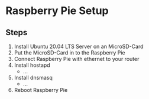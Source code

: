 # Raspberry Pie Setup

## Steps

1. Install Ubuntu 20.04 LTS Server on an MicroSD-Card
2. Put the MicroSD-Card in to the Raspberry Pie
3. Connect Raspberry Pie with ethernet to your router
4. Install hostapd
   - ...
5. Install dnsmasq
   - ...
7. Reboot Raspberry Pie
